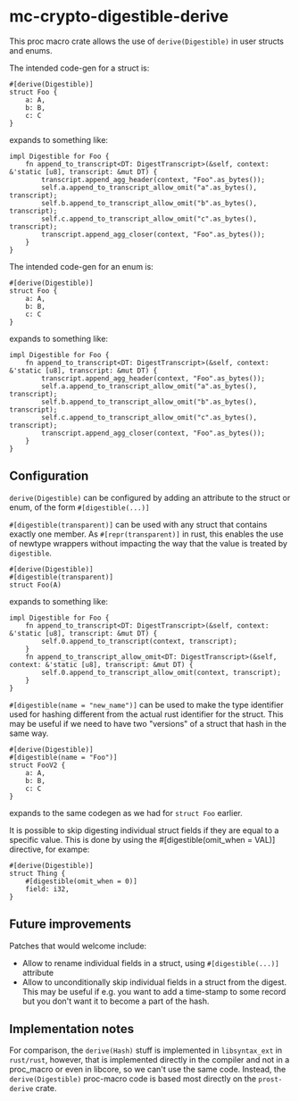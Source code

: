 mc-crypto-digestible-derive
=================

This proc macro crate allows the use of `derive(Digestible)` in user structs and enums.

The intended code-gen for a struct is:

```
#[derive(Digestible)]
struct Foo {
    a: A,
    b: B,
    c: C
}
```

expands to something like:

```
impl Digestible for Foo {
    fn append_to_transcript<DT: DigestTranscript>(&self, context: &'static [u8], transcript: &mut DT) {
        transcript.append_agg_header(context, "Foo".as_bytes());
        self.a.append_to_transcript_allow_omit("a".as_bytes(), transcript);
        self.b.append_to_transcript_allow_omit("b".as_bytes(), transcript);
        self.c.append_to_transcript_allow_omit("c".as_bytes(), transcript);
        transcript.append_agg_closer(context, "Foo".as_bytes());
    }
}
```

The intended code-gen for an enum is:

```
#[derive(Digestible)]
struct Foo {
    a: A,
    b: B,
    c: C
}
```

expands to something like:

```
impl Digestible for Foo {
    fn append_to_transcript<DT: DigestTranscript>(&self, context: &'static [u8], transcript: &mut DT) {
        transcript.append_agg_header(context, "Foo".as_bytes());
        self.a.append_to_transcript_allow_omit("a".as_bytes(), transcript);
        self.b.append_to_transcript_allow_omit("b".as_bytes(), transcript);
        self.c.append_to_transcript_allow_omit("c".as_bytes(), transcript);
        transcript.append_agg_closer(context, "Foo".as_bytes());
    }
}
```


Configuration
-------------

`derive(Digestible)` can be configured by adding an attribute to the struct or enum,
of the form `#[digestible(...)]`

`#[digestible(transparent)]` can be used with any struct that contains exactly one member.
As `#[repr(transparent)]` in rust, this enables the use of newtype wrappers without impacting
the way that the value is treated by `digestible`.

```
#[derive(Digestible)]
#[digestible(transparent)]
struct Foo(A)
```

expands to something like:

```
impl Digestible for Foo {
    fn append_to_transcript<DT: DigestTranscript>(&self, context: &'static [u8], transcript: &mut DT) {
        self.0.append_to_transcript(context, transcript);
    }
    fn append_to_transcript_allow_omit<DT: DigestTranscript>(&self, context: &'static [u8], transcript: &mut DT) {
        self.0.append_to_transcript_allow_omit(context, transcript);
    }
}
```

`#[digestible(name = "new_name")]` can be used to make the type identifier used for hashing different
from the actual rust identifier for the struct. This may be useful if we need to have two "versions" of
a struct that hash in the same way.

```
#[derive(Digestible)]
#[digestible(name = "Foo")]
struct FooV2 {
    a: A,
    b: B,
    c: C
}
```

expands to the same codegen as we had for `struct Foo` earlier.

It is possible to skip digesting individual struct fields if they are equal to a specific value. This is done by using the #[digestible(omit_when = VAL)] directive, for exampe:

```
#[derive(Digestible)]
struct Thing {
    #[digestible(omit_when = 0)]
    field: i32,
}
```

Future improvements
-------------------

Patches that would welcome include:
- Allow to rename individual fields in a struct, using `#[digestible(...)]` attribute
- Allow to unconditionally skip individual fields in a struct from the digest.
  This may be useful if e.g. you want to add a time-stamp to some record but you don't
  want it to become a part of the hash.

Implementation notes
--------------------

For comparison, the `derive(Hash)` stuff is implemented in `libsyntax_ext` in `rust/rust`,
however, that is implemented directly in the compiler and not in a proc_macro or even in libcore,
so we can't use the same code. Instead, the `derive(Digestible)` proc-macro code is based most directly on the `prost-derive` crate.
